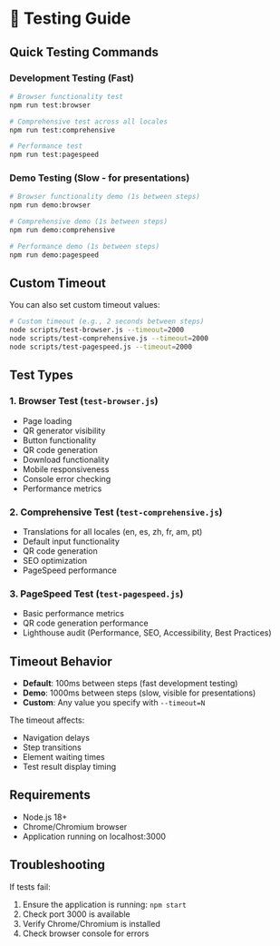 # 🧪 Testing Guide

## Quick Testing Commands

### Development Testing (Fast)

```bash
# Browser functionality test
npm run test:browser

# Comprehensive test across all locales
npm run test:comprehensive

# Performance test
npm run test:pagespeed
```

### Demo Testing (Slow - for presentations)

```bash
# Browser functionality demo (1s between steps)
npm run demo:browser

# Comprehensive demo (1s between steps)
npm run demo:comprehensive

# Performance demo (1s between steps)
npm run demo:pagespeed
```

## Custom Timeout

You can also set custom timeout values:

```bash
# Custom timeout (e.g., 2 seconds between steps)
node scripts/test-browser.js --timeout=2000
node scripts/test-comprehensive.js --timeout=2000
node scripts/test-pagespeed.js --timeout=2000
```

## Test Types

### 1. Browser Test (`test-browser.js`)

-   Page loading
-   QR generator visibility
-   Button functionality
-   QR code generation
-   Download functionality
-   Mobile responsiveness
-   Console error checking
-   Performance metrics

### 2. Comprehensive Test (`test-comprehensive.js`)

-   Translations for all locales (en, es, zh, fr, am, pt)
-   Default input functionality
-   QR code generation
-   SEO optimization
-   PageSpeed performance

### 3. PageSpeed Test (`test-pagespeed.js`)

-   Basic performance metrics
-   QR code generation performance
-   Lighthouse audit (Performance, SEO, Accessibility, Best Practices)

## Timeout Behavior

-   **Default**: 100ms between steps (fast development testing)
-   **Demo**: 1000ms between steps (slow, visible for presentations)
-   **Custom**: Any value you specify with `--timeout=N`

The timeout affects:

-   Navigation delays
-   Step transitions
-   Element waiting times
-   Test result display timing

## Requirements

-   Node.js 18+
-   Chrome/Chromium browser
-   Application running on localhost:3000

## Troubleshooting

If tests fail:

1. Ensure the application is running: `npm start`
2. Check port 3000 is available
3. Verify Chrome/Chromium is installed
4. Check browser console for errors

